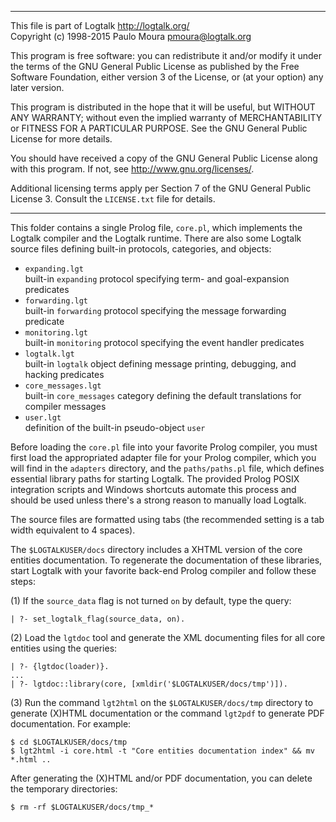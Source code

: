 ________________________________________________________________________

This file is part of Logtalk <http://logtalk.org/>  
Copyright (c) 1998-2015 Paulo Moura <pmoura@logtalk.org>

This program is free software: you can redistribute it and/or modify
it under the terms of the GNU General Public License as published by
the Free Software Foundation, either version 3 of the License, or
(at your option) any later version.

This program is distributed in the hope that it will be useful,
but WITHOUT ANY WARRANTY; without even the implied warranty of
MERCHANTABILITY or FITNESS FOR A PARTICULAR PURPOSE.  See the
GNU General Public License for more details.

You should have received a copy of the GNU General Public License
along with this program.  If not, see <http://www.gnu.org/licenses/>.

Additional licensing terms apply per Section 7 of the GNU General
Public License 3. Consult the `LICENSE.txt` file for details.
________________________________________________________________________


This folder contains a single Prolog file, `core.pl`, which implements
the Logtalk compiler and the Logtalk runtime. There are also some Logtalk
source files defining built-in protocols, categories, and objects:

- `expanding.lgt`  
	built-in `expanding` protocol specifying term- and goal-expansion predicates
- `forwarding.lgt`  
	built-in `forwarding` protocol specifying the message forwarding predicate
- `monitoring.lgt`  
	built-in `monitoring` protocol specifying the event handler predicates
- `logtalk.lgt`  
	built-in `logtalk` object defining message printing, debugging, and hacking predicates
- `core_messages.lgt`  
	built-in `core_messages` category defining the default translations for compiler messages
- `user.lgt`  
	definition of the built-in pseudo-object `user`

Before loading the `core.pl` file into your favorite Prolog compiler,
you must first load the appropriated adapter file for your Prolog
compiler, which you will find in the `adapters` directory, and the
`paths/paths.pl` file, which defines essential library paths for
starting Logtalk. The provided Prolog POSIX integration scripts and
Windows shortcuts automate this process and should be used unless
there's a strong reason to manually load Logtalk.

The source files are formatted using tabs (the recommended setting is
a tab width equivalent to 4 spaces).

The `$LOGTALKUSER/docs` directory includes a XHTML version of the core
entities documentation. To regenerate the documentation of these libraries,
start Logtalk with your favorite back-end Prolog compiler and follow these
steps:

(1) If the `source_data` flag is not turned `on` by default, type the query:

	| ?- set_logtalk_flag(source_data, on).

(2) Load the `lgtdoc` tool and generate the XML documenting files for all
core entities using the queries:

	| ?- {lgtdoc(loader)}.
	...
	| ?- lgtdoc::library(core, [xmldir('$LOGTALKUSER/docs/tmp')]).

(3) Run the command `lgt2html` on the `$LOGTALKUSER/docs/tmp` directory
to generate (X)HTML documentation or the command `lgt2pdf` to generate PDF
documentation. For example:

	$ cd $LOGTALKUSER/docs/tmp
	$ lgt2html -i core.html -t "Core entities documentation index" && mv *.html ..

After generating the (X)HTML and/or PDF documentation, you can delete the
temporary directories:

	$ rm -rf $LOGTALKUSER/docs/tmp_*
